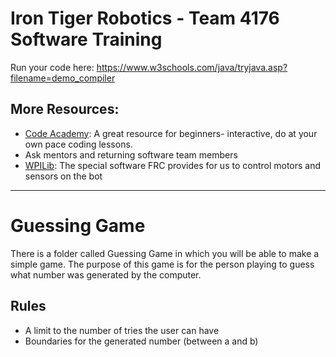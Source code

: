 
# Iron Tiger Robotics - Team 4176 Software Training

Run your code here: https://www.w3schools.com/java/tryjava.asp?filename=demo_compiler

## More Resources:
* [Code Academy](https://www.codecademy.com/learn/learn-java): A great resource for beginners- interactive, do at your own pace coding lessons.
* Ask mentors and returning software team members
* [WPILib](https://docs.wpilib.org/en/stable/docs/getting-started/getting-started-frc-control-system/intro.html): The special software FRC provides for us to control motors and sensors on the bot

---
# Guessing Game

There is a folder called Guessing Game in which you will be able to make a simple game.
The purpose of this game is for the person playing to guess what number was generated by the computer.

## Rules
- A limit to the number of tries the user can have
- Boundaries for the generated number (between a and b)
